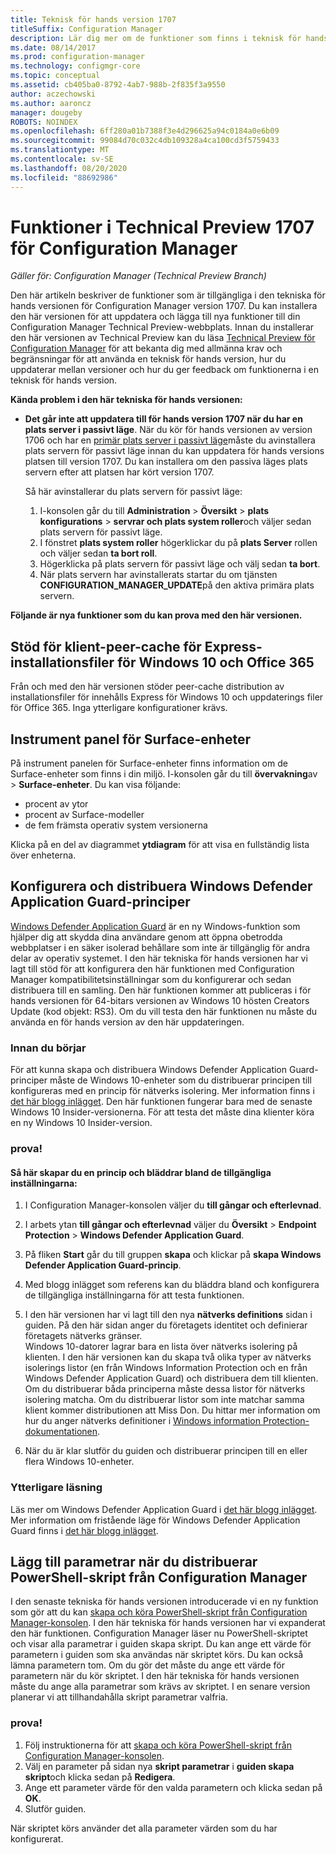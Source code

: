 ```yaml
---
title: Teknisk för hands version 1707
titleSuffix: Configuration Manager
description: Lär dig mer om de funktioner som finns i teknisk för hands version 1707 för Configuration Manager.
ms.date: 08/14/2017
ms.prod: configuration-manager
ms.technology: configmgr-core
ms.topic: conceptual
ms.assetid: cb405ba0-8792-4ab7-988b-2f835f3a9550
author: aczechowski
ms.author: aaroncz
manager: dougeby
ROBOTS: NOINDEX
ms.openlocfilehash: 6ff280a01b7388f3e4d296625a94c0184a0e6b09
ms.sourcegitcommit: 99084d70c032c4db109328a4ca100cd3f5759433
ms.translationtype: MT
ms.contentlocale: sv-SE
ms.lasthandoff: 08/20/2020
ms.locfileid: "88692986"
---
```

# <a name="capabilities-in-technical-preview-1707-for-configuration-manager"></a>Funktioner i Technical Preview 1707 för Configuration Manager

*Gäller för: Configuration Manager (Technical Preview Branch)*

Den här artikeln beskriver de funktioner som är tillgängliga i den tekniska för hands versionen för Configuration Manager version 1707. Du kan installera den här versionen för att uppdatera och lägga till nya funktioner till din Configuration Manager Technical Preview-webbplats. Innan du installerar den här versionen av Technical Preview kan du läsa [Technical Preview för Configuration Manager](../../core/get-started/technical-preview.md) för att bekanta dig med allmänna krav och begränsningar för att använda en teknisk för hands version, hur du uppdaterar mellan versioner och hur du ger feedback om funktionerna i en teknisk för hands version.     


<!--  Known Issues Template   
**Known Issues in this Technical Preview:**
-   **Issue Name**. Details
    Workaround details.
-->

**Kända problem i den här tekniska för hands versionen:**
- **Det går inte att uppdatera till för hands version 1707 när du har en plats server i passivt läge**. När du kör för hands versionen av version 1706 och har en [primär plats server i passivt läge](capabilities-in-technical-preview-1706.md#site-server-role-high-availability)måste du avinstallera plats servern för passivt läge innan du kan uppdatera för hands versions platsen till version 1707. Du kan installera om den passiva läges plats servern efter att platsen har kört version 1707.

  Så här avinstallerar du plats servern för passivt läge:
  1. I-konsolen går du till **Administration**  >  **Översikt**  >  **plats konfigurations**  >  **servrar och plats system roller**och väljer sedan plats servern för passivt läge.
  2. I fönstret **plats system roller** högerklickar du på **plats Server** rollen och väljer sedan **ta bort roll**.
  3. Högerklicka på plats servern för passivt läge och välj sedan **ta bort**.
  4. När plats servern har avinstallerats startar du om tjänsten **CONFIGURATION_MANAGER_UPDATE**på den aktiva primära plats servern.



**Följande är nya funktioner som du kan prova med den här versionen.**  

<!--  Rough Section Template
##  FEATURE

### Procedure 1
### Try it out!  
 Try to complete the following tasks and then send us **Feedback** from the **Home** tab of the Ribbon to let us know how it worked:
 -  Task 1
 -  Task 2              
-->

## <a name="client-peer-cache-support-for-express-installation-files-for-windows-10-and-office-365"></a>Stöd för klient-peer-cache för Express-installationsfiler för Windows 10 och Office 365
<!-- 1352486 -->
Från och med den här versionen stöder peer-cache distribution av installationsfiler för innehålls Express för Windows 10 och uppdaterings filer för Office 365. Inga ytterligare konfigurationer krävs.

## <a name="surface-device-dashboard"></a>Instrument panel för Surface-enheter
<!--1355788-->
På instrument panelen för Surface-enheter finns information om de Surface-enheter som finns i din miljö. I-konsolen går du till **övervakning**av  >  **Surface-enheter**. Du kan visa följande:
- procent av ytor
- procent av Surface-modeller
- de fem främsta operativ system versionerna

Klicka på en del av diagrammet **ytdiagram** för att visa en fullständig lista över enheterna.  

## <a name="configure-and-deploy-windows-defender-application-guard-policies"></a>Konfigurera och distribuera Windows Defender Application Guard-principer
<!-- 1351960 -->

[Windows Defender Application Guard](https://blogs.windows.com/msedgedev/2016/09/27/application-guard-microsoft-edge/#XLxEbcpkuKcFebrw.97) är en ny Windows-funktion som hjälper dig att skydda dina användare genom att öppna obetrodda webbplatser i en säker isolerad behållare som inte är tillgänglig för andra delar av operativ systemet. I den här tekniska för hands versionen har vi lagt till stöd för att konfigurera den här funktionen med Configuration Manager kompatibilitetsinställningar som du konfigurerar och sedan distribuera till en samling. Den här funktionen kommer att publiceras i för hands versionen för 64-bitars versionen av Windows 10 hösten Creators Update (kod objekt: RS3). Om du vill testa den här funktionen nu måste du använda en för hands version av den här uppdateringen.

### <a name="before-you-start"></a>Innan du börjar

För att kunna skapa och distribuera Windows Defender Application Guard-principer måste de Windows 10-enheter som du distribuerar principen till konfigureras med en princip för nätverks isolering. Mer information finns i [det här blogg inlägget](https://blogs.windows.com/msedgedev/2016/09/27/application-guard-microsoft-edge/#BmJGKPfSjHHzsMmI.97). Den här funktionen fungerar bara med de senaste Windows 10 Insider-versionerna. För att testa det måste dina klienter köra en ny Windows 10 Insider-version.

### <a name="try-it-out"></a>prova!

#### <a name="to-create-a-policy-and-to-browse-the-available-settings"></a>Så här skapar du en princip och bläddrar bland de tillgängliga inställningarna:

1. I Configuration Manager-konsolen väljer du **till gångar och efterlevnad**.
2. I arbets ytan **till gångar och efterlevnad** väljer du **Översikt**  >  **Endpoint Protection**  >  **Windows Defender Application Guard**.
3. På fliken **Start** går du till gruppen **skapa** och klickar på **skapa Windows Defender Application Guard-princip**.
4. Med blogg inlägget som referens kan du bläddra bland och konfigurera de tillgängliga inställningarna för att testa funktionen.
5. I den här versionen har vi lagt till den nya **nätverks definitions** sidan i guiden. På den här sidan anger du företagets identitet och definierar företagets nätverks gränser.<br>Windows 10-datorer lagrar bara en lista över nätverks isolering på klienten. I den här versionen kan du skapa två olika typer av nätverks isolerings listor (en från Windows Information Protection och en från Windows Defender Application Guard) och distribuera dem till klienten. Om du distribuerar båda principerna måste dessa listor för nätverks isolering matcha. Om du distribuerar listor som inte matchar samma klient kommer distributionen att Miss Don.
Du hittar mer information om hur du anger nätverks definitioner i [Windows information Protection-dokumentationen](/windows/security/information-protection/windows-information-protection/create-wip-policy-using-configmgr).

6. När du är klar slutför du guiden och distribuerar principen till en eller flera Windows 10-enheter.

### <a name="further-reading"></a>Ytterligare läsning
Läs mer om Windows Defender Application Guard i [det här blogg inlägget](https://blogs.windows.com/msedgedev/2016/09/27/application-guard-microsoft-edge/#BmJGKPfSjHHzsMmI.97). Mer information om fristående läge för Windows Defender Application Guard finns i [det här blogg inlägget](https://techcommunity.microsoft.com/t5/Windows-Insider-Program/Windows-Defender-Application-Guard-Standalone-mode/td-p/66903).

## <a name="add-parameters-when-you-deploy-powershell-scripts-from-configuration-manager"></a>Lägg till parametrar när du distribuerar PowerShell-skript från Configuration Manager

<!-- 1236459 --->

I den senaste tekniska för hands versionen introducerade vi en ny funktion som gör att du kan [skapa och köra PowerShell-skript från Configuration Manager-konsolen](capabilities-in-technical-preview-1706.md#create-and-run-powershell-scripts-from-the-configuration-manager-console).
I den här tekniska för hands versionen har vi expanderat den här funktionen. Configuration Manager läser nu PowerShell-skriptet och visar alla parametrar i guiden skapa skript. Du kan ange ett värde för parametern i guiden som ska användas när skriptet körs. Du kan också lämna parametern tom. Om du gör det måste du ange ett värde för parametern när du kör skriptet.
I den här tekniska för hands versionen måste du ange alla parametrar som krävs av skriptet. I en senare version planerar vi att tillhandahålla skript parametrar valfria.

### <a name="try-it-out"></a>prova!

1. Följ instruktionerna för att [skapa och köra PowerShell-skript från Configuration Manager-konsolen](capabilities-in-technical-preview-1706.md#create-and-run-powershell-scripts-from-the-configuration-manager-console).
2. Välj en parameter på sidan nya **skript parametrar** i **guiden skapa skript**och klicka sedan på **Redigera**.
3. Ange ett parameter värde för den valda parametern och klicka sedan på **OK**.
4. Slutför guiden.

När skriptet körs använder det alla parameter värden som du har konfigurerat.